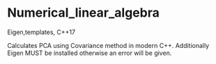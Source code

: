 # Numerical_linear_algebra
Eigen,templates, C++17

Calculates PCA using Covariance method in modern C++. 
Additionally Eigen MUST be installed otherwise an error will be given.
